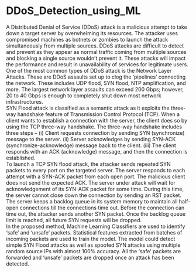 # DDoS_Detection_using_ML
A Distributed Denial of Service (DDoS) attack is a malicious attempt to take down a target server by overwhelming its resources. The attacker uses compromised machines as botnets or zombies to launch the attack simultaneously from multiple sources. DDoS attacks are difficult to detect and prevent as they appear as normal traffic coming from multiple sources and blocking a single source wouldn’t prevent it. These attacks will impact the performance and result in unavailability of services for legitimate users.<br />
One of the most common types of DDoS attack is the Network Layer Attacks. These are DDoS assaults set up to clog the ‘pipelines’ connecting the network. These includes UDP flood, SYN flood, NTP amplification, and more. The largest network layer assaults can exceed 200 Gbps; however, 20 to 40 Gbps is enough to completely shut down most network infrastructures.<br />
SYN Flood attack is classified as a semantic attack as it exploits the three-way handshake feature of Transmission Control Protocol (TCP).  When a client wants to establish a connection with the server, the client does so by using the TCP three-way handshake. The three-way handshake includes three steps – (i) Client requests connection by sending SYN (synchronize) message to the server. (ii) Server acknowledges by sending SYN-ACK (synchronize-acknowledge) message back to the client. (iii) The client responds with an ACK (acknowledge) message, and then the connection is established.<br />
To launch a TCP SYN flood attack, the attacker sends repeated SYN packets to every port on the targeted server. The server responds to each attempt with a SYN-ACK packet from each open port. The malicious client does not send the expected ACK. The server under attack will wait for acknowledgement of its SYN-ACK packet for some time. During this time, the server cannot close down the connection by sending an RST packet. The server keeps a backlog queue in its system memory to maintain all half-open connections till the connections time out. Before the connection can time out, the attacker sends another SYN packet. Once the backlog queue limit is reached, all future SYN requests will be dropped.<br />
In the proposed method, Machine Learning Classifiers are used to identify ‘safe’ and ‘unsafe’ packets. Statistical features extracted from batches of incoming packets are used to train the model. The model could detect simple SYN Flood attacks as well as spoofed SYN attacks using multiple random source IPs with almost 100% accuracy. All the ‘safe’ packets are forwarded and ‘unsafe’ packets are dropped once an attack has been detected.

